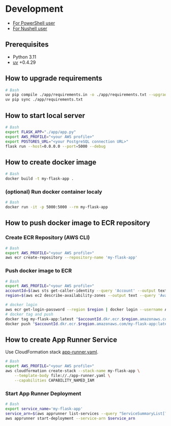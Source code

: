 # Development

* [For PowerShell user](./DEVELOPMENT_PowerShell.md)
* [For Nushell user](./DEVELOPMENT_Nushell.md)

## Prerequisites

* Python 3.11
* [uv](https://github.com/astral-sh/uv) +0.4.29

## How to upgrade requirements

```bash
# Bash
uv pip compile ./app/requirements.in -o ./app/requirements.txt --upgrade
uv pip sync ./app/requirements.txt
```

## How to start local server

```bash
# Bash
export FLASK_APP="./app/app.py"
export AWS_PROFILE="<your AWS profile>"
export POSTGRES_URL="<your PostgreSQL connection URL>"
flask run --host=0.0.0.0 --port=5000 --debug
```

## How to create docker image

```bash
# Bash
docker build -t my-flask-app .
```

### (optional) Run docker container localy

```bash
# Bash
docker run -it -p 5000:5000 --rm my-flask-app
```

## How to push docker image to ECR repository

### Create ECR Repository (AWS CLI)

```bash
# Bash
export AWS_PROFILE="<your AWS profile>"
aws ecr create-repository --repository-name 'my-flask-app'
```

### Push docker image to ECR

```bash
# Bash
export AWS_PROFILE="<your AWS profile>"
accountId=$(aws sts get-caller-identity --query 'Account' --output text)
region=$(aws ec2 describe-availability-zones --output text --query 'AvailabilityZones[0].[RegionName]')

# docker login
aws ecr get-login-password --region $region | docker login --username AWS --password-stdin "$accountId.dkr.ecr.$region.amazonaws.com"
# docker tag and push
docker tag my-flask-app:latest "$accountId.dkr.ecr.$region.amazonaws.com/my-flask-app:latest"
docker push "$accountId.dkr.ecr.$region.amazonaws.com/my-flask-app:latest"
```

## How to create App Runner Service

Use CloudFormation stack [app-runner.yaml](./app-runner.yaml).

```bash
# Bash 
export AWS_PROFILE="<your AWS profile>"
aws cloudformation create-stack --stack-name my-flask-app \
    --template-body file://./app-runner.yaml \
    --capabilities CAPABILITY_NAMED_IAM
```

### Start App Runner Deployment

```bash
# Bash
export service_name='my-flask-app'
service_arn=$(aws apprunner list-services --query "ServiceSummaryList[?ServiceName==\`$service_name\`].ServiceArn" --output text)
aws apprunner start-deployment --service-arn $service_arn
```
